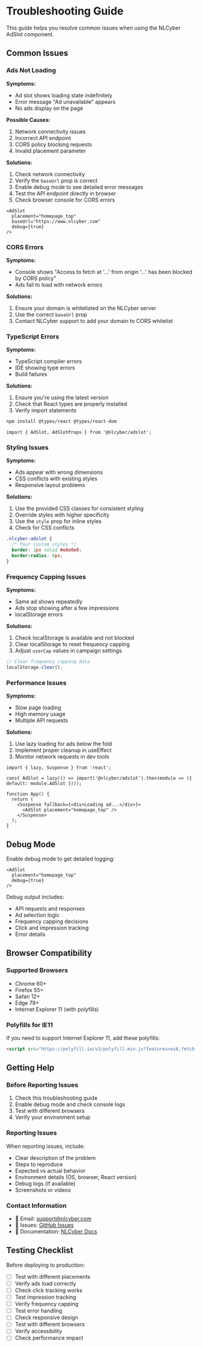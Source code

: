 # Troubleshooting Guide

This guide helps you resolve common issues when using the NLCyber AdSlot component.

## Common Issues

### Ads Not Loading

**Symptoms:**
- Ad slot shows loading state indefinitely
- Error message "Ad unavailable" appears
- No ads display on the page

**Possible Causes:**
1. Network connectivity issues
2. Incorrect API endpoint
3. CORS policy blocking requests
4. Invalid placement parameter

**Solutions:**
1. Check network connectivity
2. Verify the `baseUrl` prop is correct
3. Enable debug mode to see detailed error messages
4. Test the API endpoint directly in browser
5. Check browser console for CORS errors

```tsx
<AdSlot 
  placement="homepage_top"
  baseUrl="https://www.nlcyber.com"
  debug={true}
/>
```

### CORS Errors

**Symptoms:**
- Console shows "Access to fetch at '...' from origin '...' has been blocked by CORS policy"
- Ads fail to load with network errors

**Solutions:**
1. Ensure your domain is whitelisted on the NLCyber server
2. Use the correct `baseUrl` prop
3. Contact NLCyber support to add your domain to CORS whitelist

### TypeScript Errors

**Symptoms:**
- TypeScript compiler errors
- IDE showing type errors
- Build failures

**Solutions:**
1. Ensure you're using the latest version
2. Check that React types are properly installed
3. Verify import statements

```bash
npm install @types/react @types/react-dom
```

```tsx
import { AdSlot, AdSlotProps } from '@nlcyber/adslot';
```

### Styling Issues

**Symptoms:**
- Ads appear with wrong dimensions
- CSS conflicts with existing styles
- Responsive layout problems

**Solutions:**
1. Use the provided CSS classes for consistent styling
2. Override styles with higher specificity
3. Use the `style` prop for inline styles
4. Check for CSS conflicts

```css
.nlcyber-adslot {
  /* Your custom styles */
  border: 1px solid #e0e0e0;
  border-radius: 8px;
}
```

### Frequency Capping Issues

**Symptoms:**
- Same ad shows repeatedly
- Ads stop showing after a few impressions
- localStorage errors

**Solutions:**
1. Check localStorage is available and not blocked
2. Clear localStorage to reset frequency capping
3. Adjust `userCap` values in campaign settings

```javascript
// Clear frequency capping data
localStorage.clear();
```

### Performance Issues

**Symptoms:**
- Slow page loading
- High memory usage
- Multiple API requests

**Solutions:**
1. Use lazy loading for ads below the fold
2. Implement proper cleanup in useEffect
3. Monitor network requests in dev tools

```tsx
import { lazy, Suspense } from 'react';

const AdSlot = lazy(() => import('@nlcyber/adslot').then(module => ({ default: module.AdSlot })));

function App() {
  return (
    <Suspense fallback={<div>Loading ad...</div>}>
      <AdSlot placement="homepage_top" />
    </Suspense>
  );
}
```

## Debug Mode

Enable debug mode to get detailed logging:

```tsx
<AdSlot 
  placement="homepage_top"
  debug={true}
/>
```

Debug output includes:
- API requests and responses
- Ad selection logic
- Frequency capping decisions
- Click and impression tracking
- Error details

## Browser Compatibility

### Supported Browsers
- Chrome 60+
- Firefox 55+
- Safari 12+
- Edge 79+
- Internet Explorer 11 (with polyfills)

### Polyfills for IE11

If you need to support Internet Explorer 11, add these polyfills:

```html
<script src="https://polyfill.io/v3/polyfill.min.js?features=es6,fetch,Promise"></script>
```

## Getting Help

### Before Reporting Issues

1. Check this troubleshooting guide
2. Enable debug mode and check console logs
3. Test with different browsers
4. Verify your environment setup

### Reporting Issues

When reporting issues, include:
- Clear description of the problem
- Steps to reproduce
- Expected vs actual behavior
- Environment details (OS, browser, React version)
- Debug logs (if available)
- Screenshots or videos

### Contact Information

- 📧 Email: support@nlcyber.com
- 🐛 Issues: [GitHub Issues](https://github.com/qlibrlabs/nlcyber-adslot/issues)
- 📖 Documentation: [NLCyber Docs](https://docs.nlcyber.com)

## Testing Checklist

Before deploying to production:

- [ ] Test with different placements
- [ ] Verify ads load correctly
- [ ] Check click tracking works
- [ ] Test impression tracking
- [ ] Verify frequency capping
- [ ] Test error handling
- [ ] Check responsive design
- [ ] Test with different browsers
- [ ] Verify accessibility
- [ ] Check performance impact
